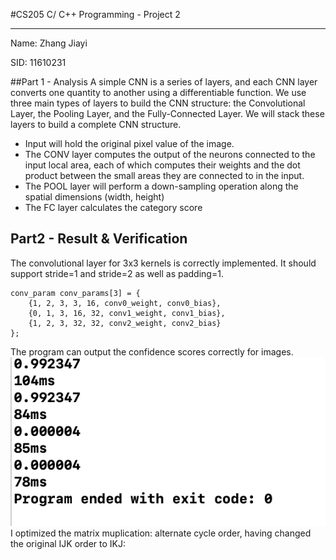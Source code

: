 #CS205 C/ C++ Programming - Project 2
***
Name: Zhang Jiayi 

SID: 11610231

##Part 1 - Analysis
A simple CNN is a series of layers, and each CNN layer converts one quantity to another using a differentiable function. We use three main types of layers to build the CNN structure: the Convolutional Layer, the Pooling Layer, and the Fully-Connected Layer. We will stack these layers to build a complete CNN structure.


* Input will hold the original pixel value of the image.
* The CONV layer computes the output of the neurons connected to the input local area, each of which computes their weights and the dot product between the small areas they are connected to in the input.
* The POOL layer will perform a down-sampling operation along the spatial dimensions (width, height) 
* The FC layer calculates the category score

## Part2 - Result & Verification
The convolutional layer for 3x3 kernels is correctly implemented. It should support stride=1 and stride=2 as well as padding=1.
```
conv_param conv_params[3] = {
    {1, 2, 3, 3, 16, conv0_weight, conv0_bias},
    {0, 1, 3, 16, 32, conv1_weight, conv1_bias},
    {1, 2, 3, 32, 32, conv2_weight, conv2_bias}
};
```
The program can output the confidence scores correctly for images.
![avatar](./1.png)
I optimized the matrix muplication: alternate cycle order, having changed the original IJK order to IKJ:

